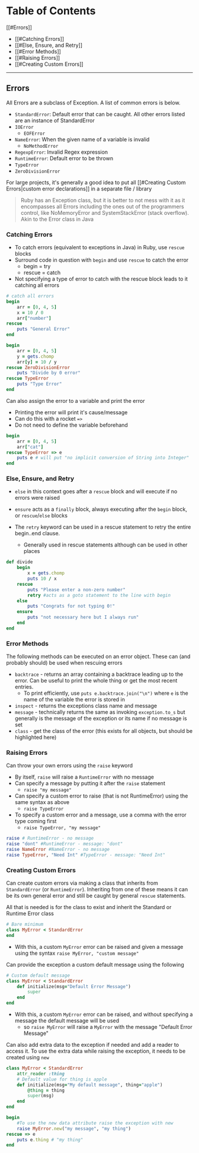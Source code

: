 # Table of Contents
[[#Errors]]
- [[#Catching Errors]]
- [[#Else, Ensure, and Retry]]
- [[#Error Methods]]
- [[#Raising Errors]]
- [[#Creating Custom Errors]]

---
## Errors
All Errors are a subclass of Exception. A list of common errors is below.
- `StandardError`: Default error that can be caught. All other errors listed are an instance of StandardError
- `IOError`
	- `EOFError`
- `NameError`: When the given name of a variable is invalid
	- `NoMethodError`
- `RegexpError`: Invalid Regex expression
- `RuntimeError`: Default error to be thrown
- `TypeError`
- `ZeroDivisionError`

For large projects, it's generally a good idea to put all [[#Creating Custom Errors|custom error declarations]] in a separate file / library

>Ruby has an Exception class, but it is better to not mess with it as it encompasses all Errors including the ones out of the programmers control, like NoMemoryError and SystemStackError (stack overflow). Akin to the Error class in Java

### Catching Errors
- To catch errors (equivalent to exceptions in Java) in Ruby, use `rescue` blocks
- Surround code in question with `begin` and use `rescue` to catch the error
	- begin = try
	- rescue = catch
- Not specifying a type of error to catch with the rescue block leads to it catching all errors

```rb
# catch all errors
begin 
	arr = [0, 4, 5]
	x = 10 / 0
	arr["number"]
rescue
	puts "General Error"
end

begin 
	arr = [0, 4, 5]
	y = gets.chomp
	arr[y] = 10 / y
rescue ZeroDivisionError
	puts "Divide by 0 error"
rescue TypeError
	puts "Type Error"
end
```

Can also assign the error to a variable and print the error
- Printing the error will print it's cause/message
- Can do this with a rocket `=>`
- Do not need to define the variable beforehand

```rb
begin
	arr = [0, 4, 5]
	arr["cat"]
rescue TypeError => e
	puts e # will put "no implicit conversion of String into Integer"
end
```

### Else, Ensure, and Retry
- `else` in this context goes after a `rescue` block and will execute if no errors were raised
- `ensure` acts as a `finally` block, always executing after the `begin` block, or `rescue`/`else` blocks

- The `retry` keyword can be used in a rescue statement to retry the entire begin..end clause.
	- Generally used in rescue statements although can be used in other places
```rb
def divide
	begin 
		x = gets.chomp
		puts 10 / x
	rescue 
		puts "Please enter a non-zero number"
		retry #acts as a goto statement to the line with begin
	else
		puts "Congrats for not typing 0!"
	ensure
		puts "not necessary here but I always run"
	end
end
```

### Error Methods
The following methods can be executed on an error object. These can (and probably should) be used when rescuing errors
- `backtrace` - returns an array containing a backtrace leading up to the error. Can be useful to print the whole thing or get the most recent entries.
	- To print efficiently, use `puts e.backtrace.join("\n")` where `e` is the name of the variable the error is stored in
- `inspect` - returns the exceptions class name and message
- `message` - technically returns the same as invoking `exception.to_s` but generally is the message of the exception or its name if no message is set
- `class` - get the class of the error (this exists for all objects, but should be highlighted here)

### Raising Errors
Can throw your own errors using the `raise` keyword
- By itself, `raise` will raise a `RuntimeError` with no message
- Can specify a message by putting it after the `raise` statement
	- `raise "my message"`
- Can specify a custom error to raise (that is not RuntimeError) using the same syntax as above
	- `raise TypeError`
- To specify a custom error and a message, use a comma with the error type coming first
	- `raise TypeError, "my message"`

```rb
raise # RuntimeError - no message
raise "dont" #RuntimeError - message: "dont"
raise NameError #NameError - no message
raise TypeError, "Need Int" #TypeError - message: "Need Int"
```

### Creating Custom Errors
Can create custom errors via making a class that inherits from `StandardError` (or `RuntimeError`). Inheriting from one of these means it can be its own general error and still be caught by general `rescue` statements.

All that is needed is for the class to exist and inherit the Standard or Runtime Error class
```rb
# Bare minimum
class MyError < StandardError
end
```
- With this, a custom `MyError` error can be raised and given a message using the syntax `raise MyError, "custom message"`

Can provide the exception a custom default message using the following
```rb
# Custom default message
class MyError < StandardError
	def initialize(msg="Default Error Message")
		super
	end
end
```
- With this, a custom `MyError` error can be raised, and without specifying a message the default message will be used
	- so `raise MyError` will raise a `MyError` with the message "Default Error Message"

Can also add extra data to the exception if needed and add a reader to access it. To use the extra data while raising the exception, it needs to be created using `new`
```rb
class MyError < StandardError
	attr_reader :thing
	# Default value for thing is apple
	def initialize(msg="My default message", thing="apple")
		@thing = thing
		super(msg)
	end
end

begin
	#To use the new data attribute raise the exception with new
	raise MyError.new("my message", "my thing") 
rescue => e
	puts e.thing # "my thing"
end
```
